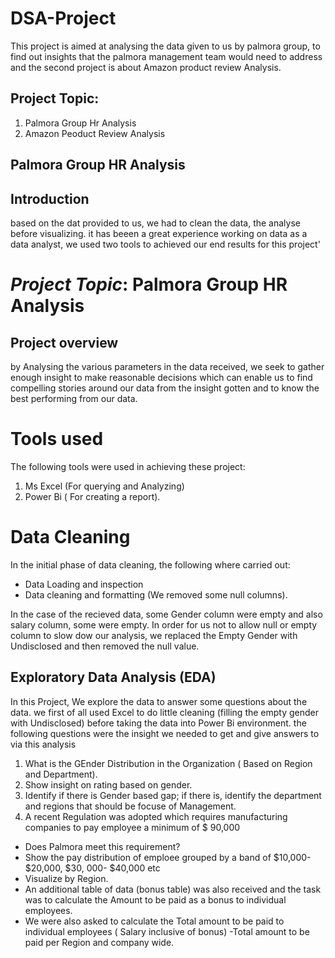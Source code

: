 # DSA-Project
This project is aimed at analysing the data given to us by palmora group, to find out insights that the palmora management team would need to address and the second project is about Amazon product review Analysis.

## Project Topic: 
1. Palmora Group Hr Analysis
2. Amazon Peoduct Review Analysis
## Palmora Group HR Analysis

## Introduction 
based on the dat provided to us, we had to clean the data, the analyse before visualizing. it has beeen a great experience working on data as a data analyst, we used two tools to achieved our end results for this project'
# *Project Topic*: Palmora Group HR Analysis   

## Project overview
by Analysing the various parameters in the data received, we seek to gather enough insight to make reasonable decisions which can enable us to find compelling stories around our data from the insight gotten and to know the best performing from our data.

# Tools used
The following tools were used in achieving these project:
1. Ms Excel (For querying and Analyzing)
2. Power Bi ( For creating a report).

# Data Cleaning
In the initial phase of data cleaning, the following where carried out:
- Data Loading and inspection
- Data cleaning and formatting (We removed some null columns).

In the case of the recieved data, some Gender column were empty and also salary column, some were empty.
   In order for us not to allow null or empty column to slow dow our analysis, we replaced the Empty Gender with Undisclosed and then removed the null value.

## Exploratory Data Analysis (EDA)
In this Project, We explore the data to answer some questions about the data. we first of all used Excel to do little cleaning (filling the empty gender with Undisclosed) before taking the data into Power Bi environment. the following questions were the insight we needed to get and give answers to via this analysis
1. What is the GEnder Distribution in the Organization ( Based on Region and Department).
2. Show insight on rating based on gender.
3. Identify if there is Gender based gap; if there is, identify the department and regions that should be focuse of Management.
4. A recent Regulation was adopted which requires manufacturing companies to pay employee a minimum of $ 90,000

-  Does Palmora meet this requirement?
-  Show the pay distribution of emploee grouped by a band of $10,000- $20,000, $30, 000- $40,000 etc
-  Visualize by Region.
- An additional table of data (bonus table) was also received and the task was to calculate the Amount to be paid as a bonus to individual employees.
- We were also asked to calculate the Total amount to be paid to individual employees ( Salary inclusive of bonus)
-Total amount to be paid per Region and company wide.



